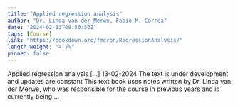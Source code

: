 ```yaml
---
title: "Applied regression analysis"
author: "Dr. Linda van der Merwe, Fabio M. Correa"
date: "2024-02-13T09:50:50Z"
tags: [Course]
link: "https://bookdown.org/fmcron/RegressionAnalysis/"
length_weight: "4.7%"
pinned: false
---
```


Applied regression analysis [...] 13-02-2024 The text is under development and updates are constant This text book uses notes written by Dr. Linda van der Merwe, who was responsible for the course in previous years and is currently being ...
